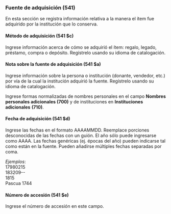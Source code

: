 ### Fuente de adquisición (541)

En esta sección se registra información relativa a la manera el ítem fue adquirido por la institución que lo conserva.

#### Método de adquisición (541 $c)

Ingrese información acerca de cómo se adquirió el ítem: regalo, legado, préstamo, compra o depósito. Regístrelo usando su idioma de catalogación.

#### Nota sobre la fuente de adquisición (541 $a)

Ingrese información sobre la persona o institución (donante, vendedor, etc.) por vía de&nbsp;la cual la institución adquirió la fuente. Regístrelo usando su idioma de catalogación.

Ingrese formas normalizadas de nombres personales en el campo **Nombres personales adicionales (700)** y de instituciones en **Instituciones adicionales** **(710)**.&nbsp;

#### Fecha de adquisición (541 $d)

Ingrese las fechas en el formato AAAAMMDD. Reemplace porciones desconocidas de las fechas con un guión. El año sólo puede ingresarse como AAAA. Las fechas genéricas (ej. épocas del año) pueden indicarse tal como están en la fuente. Pueden añadirse múltiples fechas separadas por coma.

_Ejemplos_:  
17980215&nbsp;   
183209--   
1815   
Pascua 1744

#### Número de accesión (541 $e)

Ingrese el número de accesión en este campo.